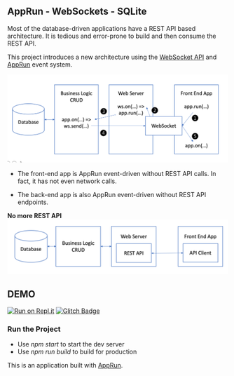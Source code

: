 ## AppRun - WebSockets - SQLite

Most of the database-driven applications have a REST API based architecture. It is tedious and error-prone to build and then consume the REST API.

This project introduces a new architecture using the [WebSocket API](https://developer.mozilla.org/en-US/docs/Web/API/WebSockets_API) and [AppRun](https://github.com/yysun/apprun) event system.

![](architecture-new.png)

* The front-end app is AppRun event-driven without REST API calls. In fact, it has not even network calls.

* The back-end app is also AppRun event-driven without REST API endpoints.

**No more REST API**
![](architecture-old.png)


## DEMO

[![Run on Repl.it](https://repl.it/badge/github/yysun/apprun-websockets-sqlite)](https://apprun-websockets-sqlite.yysun.repl.co) [![Glitch Badge](https://badge.glitch.me/yysun-apprun-websockets-sqlite)](https://apprun-websockets-sqlite.glitch.me)


### Run the Project

* Use _npm start_ to start the dev server
* Use _npm run build_ to build for production

This is an application built with [AppRun](https://github.com/yysun/apprun).
